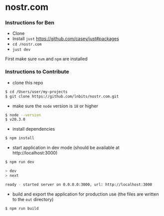 # nostr.com
### Instructions for Ben
* Clone
* Install `just` https://github.com/casey/just#packages
* `cd /nostr.com`
* `just dev`

First make sure `nvm` and `npm` are installed

### Instructions to Contribute

- clone this repo
```sh
$ cd /Users/user/my-projects
$ git clone https://github.com/lnbits/nostr.com.git
```

- make sure the `node` version is `18` or higher
```sh
$ node --version
$ v20.3.0
```

- install dependencies
```sh
$ npm install
```

- start application in dev mode (should be available at http://localhost:3000)
```sh
$ npm run dev

> dev
> next

ready - started server on 0.0.0.0:3000, url: http://localhost:3000
```

- build and export the application for production use (the files are written to the `out` directory)
```sh
$ npm run build
```

